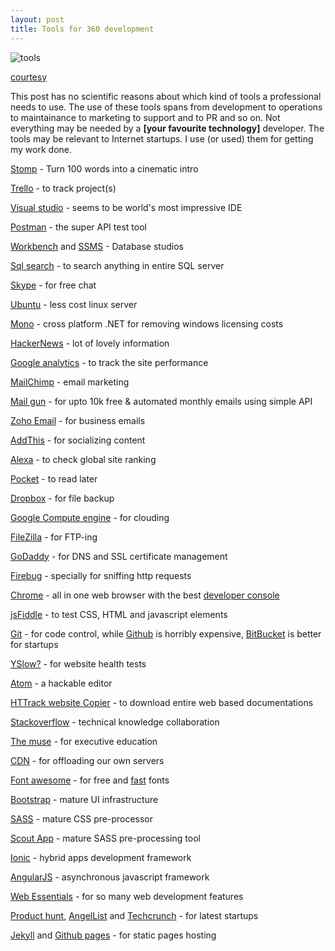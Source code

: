 ```yaml
---
layout: post
title: Tools for 360 development
---
```


![tools](http://pediaa.com/wp-content/uploads/2014/11/What-is-the-Difference-Between-Tools-and-Equipment.jpg)

[courtesy](http://pediaa.com/what-is-the-difference-between-tools-and-equipment/)

This post has no scientific reasons about which kind of tools a professional needs to use. The use of these tools spans from development to operations to maintainance to marketing to support and to PR and so on. Not everything may be needed by a **[your favourite technology]** developer. The tools may be relevant to Internet startups. I use (or used) them for getting my work done.

[Stomp](http://svencreations.com/stomp/generator/) - Turn 100 words into a cinematic intro

[Trello](https://trello.com/) - to track project(s)

[Visual studio](https://www.visualstudio.com/) - seems to be world's most impressive IDE

[Postman](https://www.getpostman.com/) - the super API test tool

[Workbench](http://mysqlworkbench.org/) and [SSMS](http://microsoft.com/sqlserver) - Database studios

[Sql search](https://www.red-gate.com/products/sql-development/sql-search/) - to search anything in entire SQL server

[Skype](www.skype.com) - for free chat

[Ubuntu](www.ubuntu.com/) - less cost linux server

[Mono](http://www.mono-project.com/) - cross platform .NET for removing windows licensing costs

[HackerNews](https://news.ycombinator.com) - lot of lovely information

[Google analytics](https://www.google.co.in/analytics/) - to track the site performance

[MailChimp](http://mailchimp.com/) - email marketing

[Mail gun](https://mailgun.com/) - for upto 10k free & automated monthly emails using simple API

[Zoho Email](https://mail.zoho.com/zm/) - for business emails

[AddThis](https://www.addthis.com) - for socializing content

[Alexa](http://www.alexa.com/) - to check global site ranking

[Pocket](https://getpocket.com/) - to read later

[Dropbox](https://www.dropbox.com/) - for file backup

[Google Compute engine](https://cloud.google.com/compute/) - for clouding

[FileZilla](http://filezilla-project.org/) - for FTP-ing

[GoDaddy](https://www.godaddy.com) - for DNS and SSL certificate management

[Firebug](http://getfirebug.com/) - specially for sniffing http requests

[Chrome](https://www.google.com/chrome/) - all in one web browser with the best [developer console](https://developer.chrome.com/devtools/docs/console)

[jsFiddle](http://jsfiddle.net/user/xameeramir) - to test CSS, HTML and javascript elements

[Git](https://en.wikipedia.org/wiki/Git_(software))  - for code control, while [Github](https:github.com/) is horribly expensive, [BitBucket](https://bitbucket.org/) is better for startups

[YSlow?](https://yslow.org/) - for website health tests

[Atom](https://atom.io/) - a hackable editor

[HTTrack website Copier](http://www.httrack.com/) - to download entire web based documentations

[Stackoverflow](http://stackoverflow.com/questions/ask) - technical knowledge collaboration

[The muse](https://www.themuse.com/) - for executive education

[CDN](https://developers.google.com/speed/libraries/?hl=en) - for offloading our own servers

[Font awesome](http://fortawesome.github.io/Font-Awesome/) - for free and [fast](http://www.bootstrapcdn.com/#fontawesome_tab) fonts

[Bootstrap](http://getbootstrap.com/) - mature UI infrastructure

[SASS](http://sass-lang.com/) - mature CSS pre-processor

[Scout App](http://scout-app.io/) - mature SASS pre-processing tool

[Ionic](http://ionicframework.com/) - hybrid apps development framework

[AngularJS](https://angularjs.org/) - asynchronous javascript framework

[Web Essentials](http://vswebessentials.com/features) - for so many web development features

[Product hunt](http://www.producthunt.com/), [AngelList](https://angel.co) and [Techcrunch](http://techcrunch.com/) - for latest startups

[Jekyll](https://jekyllrb.com/) and [Github pages](https://pages.github.com/) - for static pages hosting

